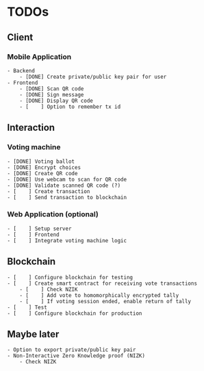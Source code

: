 # TODOs


## Client

### Mobile Application
    - Backend
        - [DONE] Create private/public key pair for user
    - Frontend
        - [DONE] Scan QR code
        - [DONE] Sign message
        - [DONE] Display QR code
        - [    ] Option to remember tx id


## Interaction


### Voting machine

    - [DONE] Voting ballot
    - [DONE] Encrypt choices
    - [DONE] Create QR code
    - [DONE] Use webcam to scan for QR code
    - [DONE] Validate scanned QR code (?)
    - [    ] Create transaction
    - [    ] Send transaction to blockchain

### Web Application (optional)
    - [    ] Setup server
    - [    ] Frontend
    - [    ] Integrate voting machine logic


## Blockchain


    - [    ] Configure blockchain for testing
    - [    ] Create smart contract for receiving vote transactions
        - [    ] Check NZIK
        - [    ] Add vote to homomorphically encrypted tally
        - [    ] If voting session ended, enable return of tally
    - [    ] Test
    - [    ] Configure blockchain for production


## Maybe later

    - Option to export private/public key pair
    - Non-Interactive Zero Knowledge proof (NIZK)
        - Check NIZK